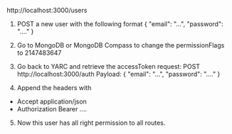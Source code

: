 http://localhost:3000/users

1) POST a new user with the following format
{
  "email": "...",
  "password": "...."
}

2) Go to MongoDB or MongoDB Compass to change the permissionFlags to 2147483647

3) Go back to YARC and retrieve the accessToken 
request:  POST  http://localhost:3000/auth
Payload:
{
  "email": "...",
  "password": "...."
}

4) Append the headers with
  - Accept    application/json
  - Authorization     Bearer ..<accessToken>..

5) Now this user has all right permission to all routes. 

<!-- Input the above accesstoken in the header:
-- header 'Content-Type': application/json
-- header 'Authorization': Bearer ....<accessToken string>....

  "accessToken": "eyJhbGciOiJIUzI1NiIsInR5cCI6IkpXVCJ9.eyJ1c2VySWQiOiJTSU5rWF83YTYiLCJlbWFpbCI6Imh1YXdlaUBnbWFpbC5jb20iLCJwZXJtaXNzaW9uRmxhZ3MiOjIxNDc0ODM2NDcsInJlZnJlc2hLZXkiOnsidHlwZSI6IkJ1ZmZlciIsImRhdGEiOlsyMTIsMjQyLDEyMiwxMzQsOTgsOCwyMDcsNDIsNTIsMTM2LDI1NCwxMSwxMTUsMTcsMjIwLDE4NF19LCJpYXQiOjE2NjY2MzE3OTAsImV4cCI6MTY2NjY2Nzc5MH0.1Fc3kjYlBmUzcxuBsxUMTaJZ0OKUqpEZwH8i8wHJRf0",
  "refreshToken": "h5+B4FMnvsGYnhZ04yBE2d474lqqE9PU5DUAzr1I+8cHWpxNpnLboZm5zXLqsqdsuJyURplMAmbfHo2BcJYuog=="


  "_id": "SINkX_7a6",
  "email": "huawei@gmail.com",
  "permissionFlags": 2147483647,
  "__v": 0,
  "firstName": "Hua",
  "lastName": "Wei" -->
